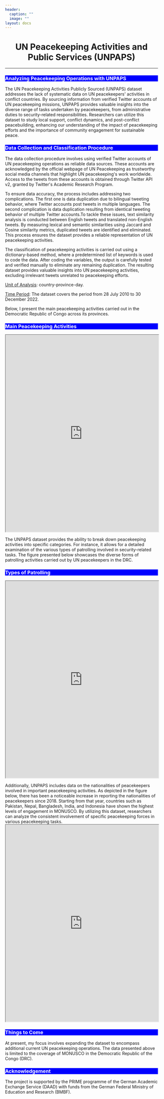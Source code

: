 ```yaml
---
header:
  caption: ""
  image: ""
layout: docs
---
```



<h1 style="text-align:center;">UN Peacekeeping Activities and Public Services (UNPAPS)</h1>
<hr />
 

 
<h3 style="background-color:blue;color:white">Analyzing Peacekeeping Operations with UNPAPS</h3>

<p>The UN Peacekeeping Activities Publicly Sourced (UNPAPS) dataset addresses the lack of systematic data on UN peacekeepers' activities in conflict countries. By sourcing information from verified Twitter accounts of UN peacekeeping missions, UNPAPS provides valuable insights into the diverse range of tasks undertaken by peacekeepers, from administrative duties to security-related responsibilities. Researchers can utilize this dataset to study local support, conflict dynamics, and post-conflict peacebuilding, enhancing our understanding of the impact of peacekeeping efforts and the importance of community engagement for sustainable peace.<p>

<h3 style="background-color:blue;color:white">Data Collection and Classification Procedure</h3>  
<p>The data collection procedure involves using verified Twitter accounts of UN peacekeeping operations as reliable data sources. These accounts are acknowledged by the official webpage of UN Peacekeeping as trustworthy social media channels that highlight UN peacekeeping's work worldwide. Access to the tweets from these accounts is obtained through Twitter API v2, granted by Twitter's Academic Research Program.<p>

<p>To ensure data accuracy, the process includes addressing two complications. The first one is data duplication due to bilingual tweeting behavior, where Twitter accounts post tweets in multiple languages. The second complication is data duplication resulting from identical tweeting behavior of multiple Twitter accounts.To tackle these issues, text similarity analysis is conducted between English tweets and translated non-English tweets. By measuring lexical and semantic similarities using Jaccard and Cosine similarity metrics, duplicated tweets are identified and eliminated. This process ensures the dataset provides a reliable representation of UN peacekeeping activities.<p>

<p>The classification of peacekeeping activities is carried out using a dictionary-based method, where a predetermined list of keywords is used to code the data. After coding the variables, the output is carefully tested and verified manually to eliminate any remaining duplication. The resulting dataset provides valuable insights into UN peacekeeping activities, excluding irrelevant tweets unrelated to peacekeeping efforts.<p>

<p><u>Unit of Analysis</u>: country-province-day.</p>
<p><u>Time Period</u>: The dataset covers the period from 28 July 2010 to 30 December 2022.</p>

<p> Below, I present the main peacekeeping activities carried out in the Democratic Republic of Congo across its provinces.<p>

<h3 style="background-color:blue;color:white">Main Peacekeeping Activities</h3>  

<iframe width="100%" height="650" src="http://burak-giray.shinyapps.io/monusco/"></iframe>

<p> The UNPAPS dataset provides the ability to break down peacekeeping activities into specific categories. For instance, it allows for a detailed examination of the various types of patrolling involved in security-related tasks. The figure presented below showcases the diverse forms of patrolling activities carried out by UN peacekeepers in the DRC. <p> 

<h3 style="background-color:blue;color:white">Types of Patrolling</h3>   

<iframe width="100%" height="650" src="http://burak-giray.shinyapps.io/patrol/"></iframe>

<p> Additionally, UNPAPS includes data on the nationalities of peacekeepers involved in important peacekeeping activities. As depicted in the figure below, there has been a noticeable increase in reporting the nationalities of peacekeepers since 2018. Starting from that year, countries such as Pakistan, Nepal, Bangladesh, India, and Indonesia have shown the highest levels of engagement in MONUSCO. By utilizing this dataset, researchers can analyze the consistent involvement of specific peacekeeping forces in various peacekeeping tasks.

<iframe width="100%" height="650" src="http://burak-giray.shinyapps.io/contributors/"></iframe>

<h3 style="background-color:blue;color:white">Things to Come</h3>   

<p> At present, my focus involves expanding the dataset to encompass additional current UN peacekeeping operations. The data presented above is limited to the coverage of MONUSCO in the Democratic Republic of the Congo (DRC). <p>
 
<h3 style="background-color:blue;color:white">Acknowledgement</h3>  

The project is supported by the PRIME programme of the German Academic Exchange Service (DAAD) with funds from the German Federal Ministry of Education and Research (BMBF).

